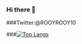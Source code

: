 ### Hi there 👋
###Twitter:@ROOYROOY10

###[![Top Langs](https://github-readme-stats.vercel.app/api/top-langs/?username=rooyrooy123&layout=compact)](https://github.com/anuraghazra/github-readme-stats)

<!--
**rooyrooy123/rooyrooy123** is a ✨ _special_ ✨ repository because its `README.md` (this file) appears on your GitHub profile.

Here are some ideas to get you started:

- 🔭 I’m currently working on ...
- 🌱 I’m currently learning ...
- 👯 I’m looking to collaborate on ...
- 🤔 I’m looking for help with ...
- 💬 Ask me about ...
- 📫 How to reach me: ...
- 😄 Pronouns: ...
- ⚡ Fun fact: ...
-->
